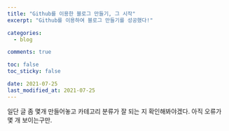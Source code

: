 ```yaml
---
title: "Github를 이용한 블로그 만들기, 그 시작"
excerpt: "Github를 이용하여 블로그 만들기를 성공했다!"

categories:
  - blog

comments: true

toc: false
toc_sticky: false

date: 2021-07-25
last_modified_at: 2021-07-25
---
```


일단 글 좀 몇개 만들어놓고 카테고리 분류가 잘 되는 지 확인해봐야겠다.
아직 오류가 몇 개 보이는구만.
